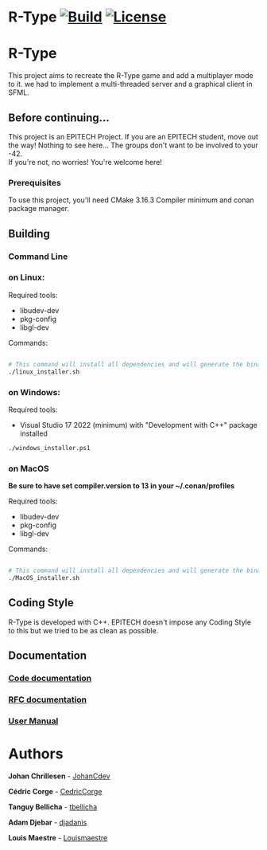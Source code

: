 R-Type
[![Build](https://github.com/JohanCDev/R-Type/actions/workflows/build.yml/badge.svg)](https://github.com/JohanCDev/R-Type/actions/workflows/mirror.yml)
[![License](https://img.shields.io/github/license/JohanCDev/R-Type)](https://github.com/JohanCDev/R-Type)
====

# R-Type

This project aims to recreate the R-Type game and add a multiplayer mode to it. we had to implement a multi-threaded server and a graphical client in SFML.

## Before continuing...

This project is an EPITECH Project. If you are an EPITECH student, move out the way! Nothing to see here... The groups don't want to be involved to your -42.<br/>If you're not, no worries! You're welcome here!

### Prerequisites

To use this project, you'll need CMake 3.16.3 Compiler minimum and conan package manager.

## Building

### **Command Line**

### on Linux:

Required tools:

- libudev-dev
- pkg-config
- libgl-dev

Commands:

```sh

# This command will install all dependencies and will generate the binaries needed for the project
./linux_installer.sh

```

### on Windows:

Required tools:

- Visual Studio 17 2022 (minimum) with "Development with C++" package installed

```sh
./windows_installer.ps1
```

### on MacOS

**Be sure to have set compiler.version to 13 in your ~/.conan/profiles**

Required tools:

- libudev-dev
- pkg-config
- libgl-dev

Commands:

```sh

# This command will install all dependencies and will generate the binaries needed for the project
./MacOS_installer.sh

```

## Coding Style

R-Type is developed with C++. EPITECH doesn't impose any Coding Style to this but we tried to be as clean as possible.

## Documentation

### [**Code documentation**](https://johancdev.github.io/R-Type/)

### [**RFC documentation**](https://vivacious-hockey-270.notion.site/RFC-c84eaf8ef30541b2992558992e0b03bd)

### [**User Manual**](https://vivacious-hockey-270.notion.site/User-Manual-bedf8a4fab1d47c69c328477684df7ba)

# Authors

**Johan Chrillesen** - [JohanCdev](https://github.com/JohanCDev)

**Cédric Corge** - [CedricCorge](https://github.com/CedricCORGE)

**Tanguy Bellicha** - [tbellicha](https://github.com/tbellicha)

**Adam Djebar** - [djadanis](https://github.com/djadanis)

**Louis Maestre** - [Louismaestre](https://github.com/Louismaestre)
